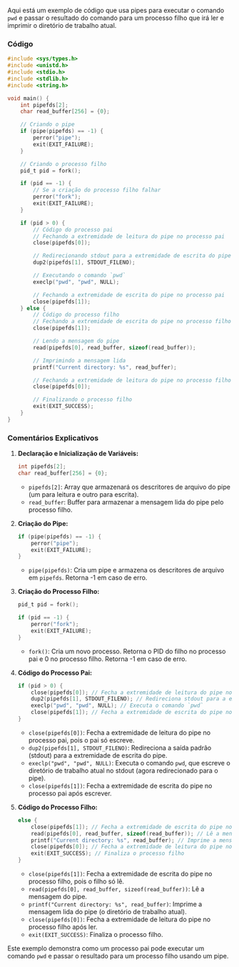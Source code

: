 Aqui está um exemplo de código que usa pipes para executar o comando `pwd` e passar o resultado do comando para um processo filho que irá ler e imprimir o diretório de trabalho atual.

### Código

```c
#include <sys/types.h>
#include <unistd.h>
#include <stdio.h>
#include <stdlib.h>
#include <string.h>

void main() {
    int pipefds[2];
    char read_buffer[256] = {0};

    // Criando o pipe
    if (pipe(pipefds) == -1) {
        perror("pipe");
        exit(EXIT_FAILURE);
    }

    // Criando o processo filho
    pid_t pid = fork();

    if (pid == -1) {
        // Se a criação do processo filho falhar
        perror("fork");
        exit(EXIT_FAILURE);
    }

    if (pid > 0) {
        // Código do processo pai
        // Fechando a extremidade de leitura do pipe no processo pai
        close(pipefds[0]);

        // Redirecionando stdout para a extremidade de escrita do pipe
        dup2(pipefds[1], STDOUT_FILENO);

        // Executando o comando `pwd`
        execlp("pwd", "pwd", NULL);

        // Fechando a extremidade de escrita do pipe no processo pai
        close(pipefds[1]);
    } else {
        // Código do processo filho
        // Fechando a extremidade de escrita do pipe no processo filho
        close(pipefds[1]);

        // Lendo a mensagem do pipe
        read(pipefds[0], read_buffer, sizeof(read_buffer));

        // Imprimindo a mensagem lida
        printf("Current directory: %s", read_buffer);

        // Fechando a extremidade de leitura do pipe no processo filho
        close(pipefds[0]);

        // Finalizando o processo filho
        exit(EXIT_SUCCESS);
    }
}
```

### Comentários Explicativos

1. **Declaração e Inicialização de Variáveis:**
    ```c
    int pipefds[2];
    char read_buffer[256] = {0};
    ```

    - `pipefds[2]`: Array que armazenará os descritores de arquivo do pipe (um para leitura e outro para escrita).
    - `read_buffer`: Buffer para armazenar a mensagem lida do pipe pelo processo filho.

2. **Criação do Pipe:**
    ```c
    if (pipe(pipefds) == -1) {
        perror("pipe");
        exit(EXIT_FAILURE);
    }
    ```

    - `pipe(pipefds)`: Cria um pipe e armazena os descritores de arquivo em `pipefds`. Retorna -1 em caso de erro.

3. **Criação do Processo Filho:**
    ```c
    pid_t pid = fork();

    if (pid == -1) {
        perror("fork");
        exit(EXIT_FAILURE);
    }
    ```

    - `fork()`: Cria um novo processo. Retorna o PID do filho no processo pai e 0 no processo filho. Retorna -1 em caso de erro.

4. **Código do Processo Pai:**
    ```c
    if (pid > 0) {
        close(pipefds[0]); // Fecha a extremidade de leitura do pipe no processo pai
        dup2(pipefds[1], STDOUT_FILENO); // Redireciona stdout para a extremidade de escrita do pipe
        execlp("pwd", "pwd", NULL); // Executa o comando `pwd`
        close(pipefds[1]); // Fecha a extremidade de escrita do pipe no processo pai
    }
    ```

    - `close(pipefds[0])`: Fecha a extremidade de leitura do pipe no processo pai, pois o pai só escreve.
    - `dup2(pipefds[1], STDOUT_FILENO)`: Redireciona a saída padrão (stdout) para a extremidade de escrita do pipe.
    - `execlp("pwd", "pwd", NULL)`: Executa o comando `pwd`, que escreve o diretório de trabalho atual no stdout (agora redirecionado para o pipe).
    - `close(pipefds[1])`: Fecha a extremidade de escrita do pipe no processo pai após escrever.

5. **Código do Processo Filho:**
    ```c
    else {
        close(pipefds[1]); // Fecha a extremidade de escrita do pipe no processo filho
        read(pipefds[0], read_buffer, sizeof(read_buffer)); // Lê a mensagem do pipe
        printf("Current directory: %s", read_buffer); // Imprime a mensagem lida
        close(pipefds[0]); // Fecha a extremidade de leitura do pipe no processo filho
        exit(EXIT_SUCCESS); // Finaliza o processo filho
    }
    ```

    - `close(pipefds[1])`: Fecha a extremidade de escrita do pipe no processo filho, pois o filho só lê.
    - `read(pipefds[0], read_buffer, sizeof(read_buffer))`: Lê a mensagem do pipe.
    - `printf("Current directory: %s", read_buffer)`: Imprime a mensagem lida do pipe (o diretório de trabalho atual).
    - `close(pipefds[0])`: Fecha a extremidade de leitura do pipe no processo filho após ler.
    - `exit(EXIT_SUCCESS)`: Finaliza o processo filho.

Este exemplo demonstra como um processo pai pode executar um comando `pwd` e passar o resultado para um processo filho usando um pipe.
